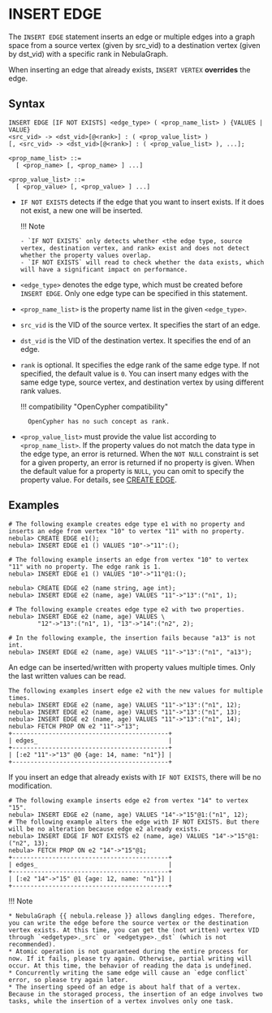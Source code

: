 # INSERT EDGE

The `INSERT EDGE` statement inserts an edge or multiple edges into a graph space from a source vertex (given by src_vid) to a destination vertex (given by dst_vid) with a specific rank in NebulaGraph.

When inserting an edge that already exists, `INSERT VERTEX` **overrides** the edge.

## Syntax

```ngql
INSERT EDGE [IF NOT EXISTS] <edge_type> ( <prop_name_list> ) {VALUES | VALUE}
<src_vid> -> <dst_vid>[@<rank>] : ( <prop_value_list> )
[, <src_vid> -> <dst_vid>[@<rank>] : ( <prop_value_list> ), ...];

<prop_name_list> ::=
  [ <prop_name> [, <prop_name> ] ...]

<prop_value_list> ::=
  [ <prop_value> [, <prop_value> ] ...]
```

- `IF NOT EXISTS` detects if the edge that you want to insert exists. If it does not exist, a new one will be inserted.

  !!! Note

      - `IF NOT EXISTS` only detects whether <the edge type, source vertex, destination vertex, and rank> exist and does not detect whether the property values overlap.
      - `IF NOT EXISTS` will read to check whether the data exists, which will have a significant impact on performance.

* `<edge_type>` denotes the edge type, which must be created before `INSERT EDGE`. Only one edge type can be specified in this statement.

* `<prop_name_list>` is the property name list in the given `<edge_type>`.

- `src_vid` is the VID of the source vertex. It specifies the start of an edge.

- `dst_vid` is the VID of the destination vertex. It specifies the end of an edge.

* `rank` is optional. It specifies the edge rank of the same edge type. If not specified, the default value is `0`. You can insert many edges with the same edge type, source vertex, and destination vertex by using different rank values.

  !!! compatibility "OpenCypher compatibility"

        OpenCypher has no such concept as rank.

* `<prop_value_list>` must provide the value list according to `<prop_name_list>`. If the property values do not match the data type in the edge type, an error is returned. When the `NOT NULL` constraint is set for a given property, an error is returned if no property is given. When the default value for a property is `NULL`, you can omit to specify the property value. For details, see [CREATE EDGE](../11.edge-type-statements/1.create-edge.md).

## Examples

```ngql
# The following example creates edge type e1 with no property and inserts an edge from vertex "10" to vertex "11" with no property.
nebula> CREATE EDGE e1();                 
nebula> INSERT EDGE e1 () VALUES "10"->"11":();  

# The following example inserts an edge from vertex "10" to vertex "11" with no property. The edge rank is 1.
nebula> INSERT EDGE e1 () VALUES "10"->"11"@1:(); 
```

```ngql
nebula> CREATE EDGE e2 (name string, age int); 
nebula> INSERT EDGE e2 (name, age) VALUES "11"->"13":("n1", 1);

# The following example creates edge type e2 with two properties.
nebula> INSERT EDGE e2 (name, age) VALUES \
        "12"->"13":("n1", 1), "13"->"14":("n2", 2); 

# In the following example, the insertion fails because "a13" is not int.
nebula> INSERT EDGE e2 (name, age) VALUES "11"->"13":("n1", "a13");
```

An edge can be inserted/written with property values multiple times. Only the last written values can be read.

```ngql
The following examples insert edge e2 with the new values for multiple times.
nebula> INSERT EDGE e2 (name, age) VALUES "11"->"13":("n1", 12);
nebula> INSERT EDGE e2 (name, age) VALUES "11"->"13":("n1", 13);
nebula> INSERT EDGE e2 (name, age) VALUES "11"->"13":("n1", 14);
nebula> FETCH PROP ON e2 "11"->"13";
+-------------------------------------------+
| edges_                                    |
+-------------------------------------------+
| [:e2 "11"->"13" @0 {age: 14, name: "n1"}] |
+-------------------------------------------+
```

If you insert an edge that already exists with `IF NOT EXISTS`, there will be no modification.

```ngql
# The following example inserts edge e2 from vertex "14" to vertex "15".
nebula> INSERT EDGE e2 (name, age) VALUES "14"->"15"@1:("n1", 12);
# The following example alters the edge with IF NOT EXISTS. But there will be no alteration because edge e2 already exists.
nebula> INSERT EDGE IF NOT EXISTS e2 (name, age) VALUES "14"->"15"@1:("n2", 13);
nebula> FETCH PROP ON e2 "14"->"15"@1;
+-------------------------------------------+
| edges_                                    |
+-------------------------------------------+
| [:e2 "14"->"15" @1 {age: 12, name: "n1"}] |
+-------------------------------------------+
```

!!! Note

    * NebulaGraph {{ nebula.release }} allows dangling edges. Therefore, you can write the edge before the source vertex or the destination vertex exists. At this time, you can get the (not written) vertex VID through `<edgetype>._src` or `<edgetype>._dst` (which is not recommended).
    * Atomic operation is not guaranteed during the entire process for now. If it fails, please try again. Otherwise, partial writing will occur. At this time, the behavior of reading the data is undefined.
    * Concurrently writing the same edge will cause an `edge conflict` error, so please try again later.
    * The inserting speed of an edge is about half that of a vertex. Because in the storaged process, the insertion of an edge involves two tasks, while the insertion of a vertex involves only one task.
